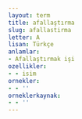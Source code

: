 ```yaml
---
layout: term
title: afallaştırma
slug: afallastirma
letter: A
lisan: Türkçe
anlamlar:
- Afallaştırmak işi
ozellikler:
- - isim
ornekler:
- - ''
orneklerkaynak:
- - ''
---
```

